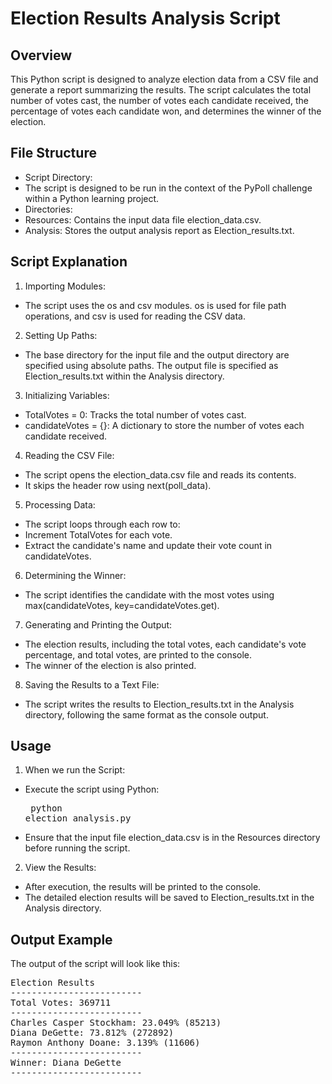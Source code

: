 # Election Results Analysis Script
## Overview
This Python script is designed to analyze election data from a CSV file and generate a report summarizing the results. The script calculates the total number of votes cast, the number of votes each candidate received, the percentage of votes each candidate won, and determines the winner of the election.

## File Structure
- Script Directory:
 - The script is designed to be run in the context of the PyPoll challenge within a Python learning project.
- Directories:
 - Resources: Contains the input data file election_data.csv.
 - Analysis: Stores the output analysis report as Election_results.txt.
## Script Explanation
1. Importing Modules:
- The script uses the os and csv modules. os is used for file path operations, and csv is used for reading the CSV data.
2. Setting Up Paths:
- The base directory for the input file and the output directory are specified using absolute paths.
The output file is specified as Election_results.txt within the Analysis directory.
3. Initializing Variables:
- TotalVotes = 0: Tracks the total number of votes cast.
- candidateVotes = {}: A dictionary to store the number of votes each candidate received.
4. Reading the CSV File:
- The script opens the election_data.csv file and reads its contents.
- It skips the header row using next(poll_data).
5. Processing Data:
- The script loops through each row to:
 - Increment TotalVotes for each vote.
 - Extract the candidate's name and update their vote count in candidateVotes.
6. Determining the Winner:
- The script identifies the candidate with the most votes using max(candidateVotes, key=candidateVotes.get).
7. Generating and Printing the Output:
- The election results, including the total votes, each candidate's vote percentage, and total votes, are printed to the console.
- The winner of the election is also printed.
8. Saving the Results to a Text File:
- The script writes the results to Election_results.txt in the Analysis directory, following the same format as the console output.
## Usage
1. When we run the Script:
- Execute the script using Python:<pre>
python election_analysis.py</pre>
- Ensure that the input file election_data.csv is in the Resources directory before running the script.
2. View the Results:
- After execution, the results will be printed to the console.
- The detailed election results will be saved to Election_results.txt in the Analysis directory.
## Output Example
The output of the script will look like this:
<pre>
Election Results
-------------------------
Total Votes: 369711
-------------------------
Charles Casper Stockham: 23.049% (85213)
Diana DeGette: 73.812% (272892)
Raymon Anthony Doane: 3.139% (11606)
-------------------------
Winner: Diana DeGette
-------------------------
</pre>














